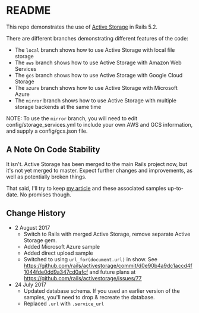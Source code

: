 # README

This repo demonstrates the use of [Active Storage](https://github.com/rails/activestorage) in Rails 5.2.

There are different branches demonstrating different features of the code:

* The `local` branch shows how to use Active Storage with local file storage
* The `aws` branch shows how to use Active Storage with Amazon Web Services
* The `gcs` branch shows how to use Active Storage with Google Cloud Storage
* The `azure` branch shows how to use Active Storage with Microsoft Azure
* The `mirror` branch shows how to use Active Storage with multiple storage backends at the same time

NOTE: To use the `mirror` branch, you will need to edit config/storage_services.yml to include your own AWS and GCS information, and supply a config/gcs.json file.

## A Note On Code Stability

It isn't. Active Storage has been merged to the main Rails project now, but it's not yet merged to master. Expect further changes and improvements, as well as potentially broken things.

That said, I'll try to keep [my article](https://afreshcup.com/home/2017/07/23/activestorage-samples) and these associated samples up-to-date. No promises though.</p>

## Change History

- 2 August 2017
  - Switch to Rails with merged Active Storage, remove separate Active Storage gem.
  - Added Microsoft Azure sample
  - Added direct upload sample
  - Switched to using `url_for(document.url)` in show. See https://github.com/rails/activestorage/commit/d0e90b4a9dc1accd4f1044fde0dd9a347cd0afcf and future plans at https://github.com/rails/activestorage/issues/77
- 24 July 2017
  - Updated database schema. If you used an earlier version of the samples, you'll need to drop & recreate the database.
  - Replaced `.url` with `.service_url`
